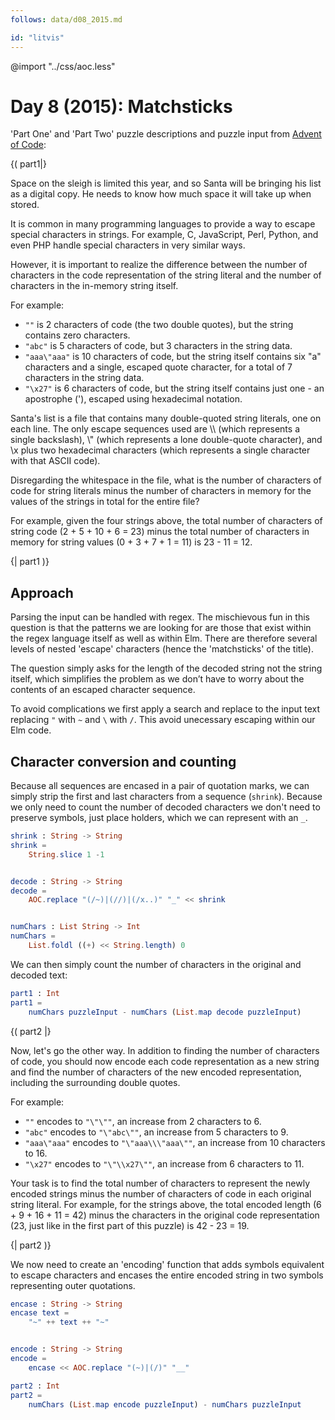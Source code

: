 ```yaml
---
follows: data/d08_2015.md

id: "litvis"
---
```


@import "../css/aoc.less"

# Day 8 (2015): Matchsticks

'Part One' and 'Part Two' puzzle descriptions and puzzle input from [Advent of Code](https://adventofcode.com/2015/day/8):

{( part1|}

Space on the sleigh is limited this year, and so Santa will be bringing his list as a digital copy.
He needs to know how much space it will take up when stored.

It is common in many programming languages to provide a way to escape special characters in strings.
For example, C, JavaScript, Perl, Python, and even PHP handle special characters in very similar ways.

However, it is important to realize the difference between the number of characters in the code representation of the string literal and the number of characters in the in-memory string itself.

For example:

- `""` is 2 characters of code (the two double quotes), but the string contains zero characters.
- `"abc"` is 5 characters of code, but 3 characters in the string data.
- `"aaa\"aaa"` is 10 characters of code, but the string itself contains six "a" characters and a single, escaped quote character, for a total of 7 characters in the string data.
- `"\x27"` is 6 characters of code, but the string itself contains just one - an apostrophe ('), escaped using hexadecimal notation.

Santa's list is a file that contains many double-quoted string literals, one on each line.
The only escape sequences used are \\\\ (which represents a single backslash), \\\" (which represents a lone double-quote character), and \x plus two hexadecimal characters (which represents a single character with that ASCII code).

Disregarding the whitespace in the file, what is the number of characters of code for string literals minus the number of characters in memory for the values of the strings in total for the entire file?

For example, given the four strings above, the total number of characters of string code (2 + 5 + 10 + 6 = 23) minus the total number of characters in memory for string values (0 + 3 + 7 + 1 = 11) is 23 - 11 = 12.

{| part1 )}

## Approach

Parsing the input can be handled with regex. The mischievous fun in this question is that the patterns we are looking for are those that exist within the regex language itself as well as within Elm. There are therefore several levels of nested 'escape' characters (hence the 'matchsticks' of the title).

The question simply asks for the length of the decoded string not the string itself, which simplifies the problem as we don’t have to worry about the contents of an escaped character sequence.

To avoid complications we first apply a search and replace to the input text replacing `"` with `~` and `\` with `/`.
This avoid unecessary escaping within our Elm code.

## Character conversion and counting

Because all sequences are encased in a pair of quotation marks, we can simply strip the first and last characters from a sequence (`shrink`). Because we only need to count the number of decoded characters we don't need to preserve symbols, just place holders, which we can represent with an `_`.

```elm {l}
shrink : String -> String
shrink =
    String.slice 1 -1


decode : String -> String
decode =
    AOC.replace "(/~)|(//)|(/x..)" "_" << shrink


numChars : List String -> Int
numChars =
    List.foldl ((+) << String.length) 0
```

We can then simply count the number of characters in the original and decoded text:

```elm {l r}
part1 : Int
part1 =
    numChars puzzleInput - numChars (List.map decode puzzleInput)
```

{( part2 |}

Now, let's go the other way. In addition to finding the number of characters of code, you should now encode each code representation as a new string and find the number of characters of the new encoded representation, including the surrounding double quotes.

For example:

- `""` encodes to `"\"\""`, an increase from 2 characters to 6.
- `"abc"` encodes to `"\"abc\""`, an increase from 5 characters to 9.
- `"aaa\"aaa"` encodes to `"\"aaa\\\"aaa\""`, an increase from 10 characters to 16.
- `"\x27"` encodes to `"\"\\x27\""`, an increase from 6 characters to 11.

Your task is to find the total number of characters to represent the newly encoded strings minus the number of characters of code in each original string literal.
For example, for the strings above, the total encoded length (6 + 9 + 16 + 11 = 42) minus the characters in the original code representation (23, just like in the first part of this puzzle) is 42 - 23 = 19.

{| part2 )}

We now need to create an 'encoding' function that adds symbols equivalent to escape characters and encases the entire encoded string in two symbols representing outer quotations.

```elm {l}
encase : String -> String
encase text =
    "~" ++ text ++ "~"


encode : String -> String
encode =
    encase << AOC.replace "(~)|(/)" "__"
```

```elm {l r}
part2 : Int
part2 =
    numChars (List.map encode puzzleInput) - numChars puzzleInput
```
